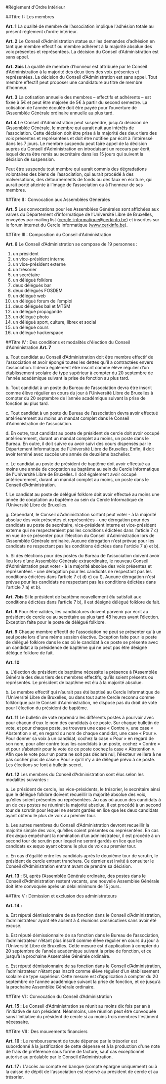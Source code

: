 #Règlement d'Ordre Intérieur

##Titre I : Les membres

**Art. 1** La qualité de membre de l’association implique l’adhésion totale au présent règlement d’ordre intérieur.

**Art. 2** Le Conseil d’Administration statue sur les demandes d’adhésion en tant que membre effectif ou membre adhérent à la majorité absolue des voix présentes et représentées. La décision du Conseil d’Administration est sans appel.

**Art. 2bis** La qualité de membre d’honneur est attribuée par le Conseil d’Administration à la majorité des deux tiers des voix présentes et représentées. La décision du Conseil d’Administration est sans appel. Tout membre effectif peut proposer une candidature au titre de membre d’honneur.

**Art. 3** La cotisation annuelle des membres – effectifs et adhérents – est fixée à 5€ et peut être majorée de 5€ à partir du second semestre. La cotisation de l’année écoulée doit être payée pour l’ouverture de l’Assemblée Générale  ordinaire annuelle au plus tard.

**Art.4** Le Conseil d’Administration peut suspendre, jusqu’à décision de l’Assemblée Générale, le membre qui aurait nuit aux intérêts de l’association. Cette décision doit être prise à la majorité des deux tiers des voix présentes et représentées et doit être notifiée par écrit à l’intéressé dans les 7 jours. Le membre suspendu peut faire appel de la décision auprès du Conseil d’Administration en introduisant un recours par écrit, lequel devra être remis au secrétaire dans les 15 jours qui suivent la décision de suspension.

Peut être suspendu tout membre qui aurait commis des dégradations volontaires des biens de l’association, qui aurait procédé à des malversations, des détournements de fonds ou des faux en écriture, qui aurait porté atteinte à l’image de l’association ou à l’honneur de ses membres.

##Titre II : Convocation aux Assemblées Générales

**Art. 5** Les convocations pour les Assemblées Générales sont affichées aux valves du Département d’informatique de l’Université Libre de Bruxelles, envoyées par mailing list (cercle-informatique@cerkinfo.be) et inscrites sur le forum internet du Cercle Informatique (www.cerkinfo.be).


##Titre III : Composition du  Conseil d’Administration

**Art. 6** Le Conseil d’Administration se compose de 19 personnes :

1. un président
2. un vice-président interne
3. un vice-président externe
4. un trésorier
5. un secrétaire
6. un délégué folklore
7. deux délégués bar
9. deux délégués FOSDEM
10. un délégué web
11. un délégué forum de l’emploi
12. deux délégués bal et MTSM
13. un délégué propagande
14. un délégué photo
15. un délégué sport, culture, librex et social
16. un délégué cours
17. un délégué hackerspace

##Titre IV : Des conditions et modalités d'élection du Conseil d’Administration
**Art. 7**

a. Tout candidat au Conseil d’Administration doit être membre effectif de l'association et avoir épongé toutes les dettes qu'il a contractées envers l’association. Il devra également être inscrit comme élève régulier d’un établissement scolaire de type supérieur à compter du 20 septembre de l’année académique suivant la prise de fonction au plus tard.

b. Tout candidat à un poste du Bureau de l’association devra être inscrit comme élève régulier en cours du jour à l’Université Libre de Bruxelles à compter du 20 septembre de l’année académique suivant la prise de fonction au plus tard.

c. Tout candidat à un poste du Bureau de l’association devra avoir effectué antérieurement au moins un mandat complet dans le Conseil d’Administration de l’association.

d. En outre, tout candidat au poste de président de cercle doit avoir occupé antérieurement, durant un mandat complet au moins, un poste dans le Bureau. En outre, il doit suivre ou avoir suivi des cours dispensés par le Département Informatique de l'Université Libre de Bruxelles. Enfin, il doit avoir terminé avec succès une année de deuxième bachelier.

e. Le candidat au poste de président de baptême doit avoir effectué au moins une année de cooptation au baptême au sein du Cercle Informatique de l'Université Libre de Bruxelles. Il doit également avoir occupé antérieurement, durant un mandat complet au moins, un poste dans le Conseil d’Administration.

f. Le candidat au poste de délégué folklore doit avoir effectué au moins une année de cooptation au baptême au sein du Cercle Informatique de l'Université Libre de Bruxelles.

g. Cependant, le Conseil d’Administration sortant peut voter - à la majorité absolue des voix présentes et représentées - une dérogation pour des candidats au poste de secrétaire, vice-président interne et vice-président externe qui ne respecteraient pas les conditions édictées dans l’article 7 c) en vue de se présenter pour l’élection du Conseil d’Administration lors de l’Assemblée Générale  ordinaire. Aucune dérogation n'est prévue pour les candidats ne respectant pas les conditions édictées dans l'article 7 a) et b).

h. Si des élections pour des postes du Bureau de l’association doivent avoir lieu lors d’une Assemblée Générale extraordinaire, le nouveau Conseil d’Administration peut voter - à la majorité absolue des voix présentes et représentées -  une dérogation pour les candidats ne respectant pas les conditions édictées dans l’article 7 c) d) e) ou f). Aucune dérogation n'est prévue pour les candidats ne respectant pas les conditions édictées dans l'article 7 a) et b).

**Art. 7bis** Si le président de baptême nouvellement élu satisfait aux conditions édictées dans l’article 7 b), il est désigné délégué folklore de fait.

**Art. 8** Pour être valides, les candidatures doivent parvenir par écrit au président de cercle ou au secrétaire au plus tard 48 heures avant l’élection. Exception faite pour le poste de délégué folklore.

**Art. 9** Chaque membre effectif de l'association ne peut se présenter qu'à un seul poste lors d'une même session élective. Exception faite pour le poste de délégué folklore dans le cas où le candidat à ce poste se présente avec un candidat à la présidence de baptême qui ne peut pas être désigné délégué folklore de fait.

**Art. 10**

a. L'élection du président de baptême nécessite la présence à l’Assemblée Générale  des deux tiers des membres effectifs, qu’ils soient présents ou représentés. Le président de baptême est élu à la majorité absolue.

b. Le membre effectif qui n’aurait pas été baptisé au Cercle Informatique de l’Université Libre de Bruxelles, ou dans tout autre Cercle reconnu comme folklorique par le Conseil d’Administration, ne dispose pas du droit de vote pour l’élection du président de baptême.

**Art. 11** Le bulletin de vote reprendra les différents postes à pourvoir avec pour chacun d’eux le nom des candidats à ce poste. Sur chaque bulletin de vote, et pour chaque poste, se trouvera une case « Contre », une case « Abstention » et, en regard du nom de chaque candidat, une case « Pour ». Pour donner sa voix à un candidat, cochez la case « Pour » en regard de son nom, pour aller contre tous les candidats à un poste, cochez « Contre » et pour s’abstenir pour le vote de ce poste cochez la case « Abstention ». Afin que le vote pour un poste ne soit pas déclaré nul, l’électeur veillera à ne pas cocher plus de case « Pour » qu’il n’y a de délégué prévu à ce poste. Les élections se font à bulletin secret.

**Art. 12** Les membres du Conseil d’Administration sont élus selon les modalités suivantes :

a. Le président de cercle, les vice-présidents, le trésorier, le secrétaire ainsi que le délégué folklore doivent recueillir la majorité absolue des voix, qu’elles soient présentes ou représentées. Au cas où aucun des candidats à un de ces postes ne réunirait la majorité absolue, il est procédé à un second tour de scrutin pour lequel ne seront gardés en lice que les deux candidats ayant obtenu le plus de voix au premier tour.

b. Les autres membres du Conseil d’Administration devront recueillir la majorité simple des voix, qu’elles soient présentes ou représentées. En cas d’ex æquo empêchant la nomination d’un administrateur, il est procédé à un second tour de scrutin pour lequel ne seront gardés en lice que les candidats ex æquo ayant obtenu le plus de voix au premier tour.

c. En cas d’égalité entre les candidats après le deuxième tour de scrutin, le président de cercle entrant tranchera. Ce dernier est invité à consulter le Conseil d’Administration entrant avant de prendre sa décision.

**Art. 13 :** Si, après l’Assemblée Générale ordinaire, des postes dans le Conseil d’Administration restent vacants, une nouvelle Assemblée Générale doit être convoquée après un délai minimum de 15 jours.

##Titre V : Démission et exclusion des administrateurs

**Art. 14 :**

a. Est réputé démissionnaire de sa fonction dans le Conseil d’Administration, l’administrateur ayant été absent à 4 réunions consécutives sans avoir été excusé.

b. Est réputé démissionnaire de sa fonction dans le Bureau de l’association, l’administrateur n’étant plus inscrit comme élève régulier en cours du jour à l’Université Libre de Bruxelles. Cette mesure est d’application à compter du 20 septembre de l’année académique suivant la prise de fonction, et ce jusqu’à la prochaine Assemblée Générale ordinaire.

c. Est réputé démissionnaire de sa fonction dans le Conseil d’Administration, l’administrateur n’étant pas inscrit comme élève régulier d’un établissement scolaire de type supérieur. Cette mesure est d’application à compter du 20 septembre de l’année académique suivant la prise de fonction, et ce jusqu’à la prochaine Assemblée Générale ordinaire.




##Titre VI : Convocation du Conseil d’Administration

**Art. 15 :** Le Conseil d’Administration se réunit au moins dix fois par an à l'initiative de son président. Néanmoins, une réunion peut être convoquée sans l’initiative du président de cercle si au moins trois membres l'estiment nécessaire.


##Titre VII : Des mouvements financiers

**Art. 16 :** Le remboursement de toute dépense par le trésorier est subordonné à la justification de cette dépense et à la production d'une note de frais de préférence sous forme de facture, sauf cas exceptionnel autorisé au préalable par le Conseil d’Administration.

**Art. 17 :** L'accès au compte en banque (compte épargne uniquement) ou à la caisse de dépôt de l'association est réservé au président de cercle et au trésorier.